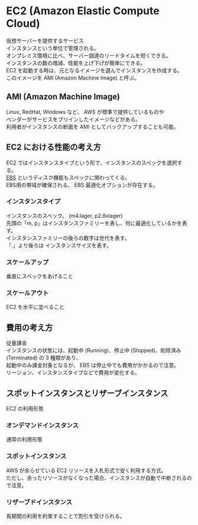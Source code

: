 # EC2 (Amazon Elastic Compute Cloud)  
仮想サーバーを提供するサービス  
インスタンスという単位で管理される。  
オンプレミス環境に比べ、サーバー調達のリードタイムを短くできる。  
インスタンスの数の増減、性能を上げ下げが簡単にできる。  
EC2 を起動する時は、元となるイメージを選んでインスタンスを作成する。  
このイメージを AMI (Amazon Machine Image) と呼ぶ。  

## AMI (Amazon Machine Image)  
Linux, RedHat, Windows など、 AWS が標準で提供しているものや  
ベンダーがサービスをプリインしたイメージなどがある。  
利用者がインスタンスの断面を AMI としてバックアップすることも可能。  

## EC2 における性能の考え方  
EC2 ではインスタンスタイプという形で、インスタンスのスペックを選択する。  
[EBS](../services/EBS.md) というディスク機能もスペックに関わってくる。  
EBS用の帯域が確保される、 EBS 最適化オプションが存在する。  

### インスタンスタイプ  
インスタンスのスペック。 (m4.lager, p2.8xlager)  
先頭の「m, p」はインスタンスファミリーを表し、何に最適化しているかを表す。  
インスタンスファミリーの後ろの数字は世代を表す。  
「.」より後ろは インスタンスサイズを表す。  

### スケールアップ  
垂直にスペックをあげること  

### スケールアウト  
EC2 を水平に並べること  

## 費用の考え方  
従量課金  
インスタンスの状態には、起動中 (Running)、停止中 (Stopped)、削除済み (Terminated) の 3 種類があり、  
起動中のみ課金対象となるが、 EBS は停止中でも費用がかかるので注意。  
リージョン、インスタンスタイプなどで費用が変化する。  

## スポットインスタンスとリザーブインスタンス  
EC2 の利用形態  

### オンデマンドインスタンス  
通常の利用形態  

### スポットインスタンス  
AWS が余らせている EC2 リソースを入札形式で安く利用する方式。  
ただし、余ったリソースがなくなった場合、インスタンスが自動で中断されるので注意。  

### リザーブドインスタンス  
長期間の利用を約束することで割引を受けられる。  
